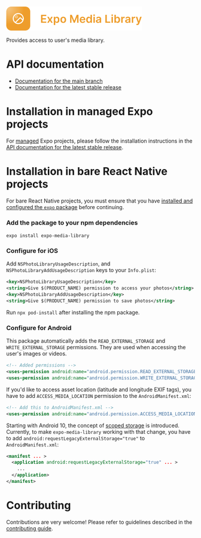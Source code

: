 <p>
  <a href="https://docs.expo.dev/versions/latest/sdk/media-library/">
    <img
      src="../../.github/resources/expo-media-library.svg"
      alt="expo-media-library"
      height="64" />
  </a>
</p>

Provides access to user's media library.

# API documentation

- [Documentation for the main branch](https://github.com/expo/expo/blob/main/docs/pages/versions/unversioned/sdk/media-library.mdx)
- [Documentation for the latest stable release](https://docs.expo.dev/versions/latest/sdk/media-library/)

# Installation in managed Expo projects

For [managed](https://docs.expo.dev/versions/latest/introduction/managed-vs-bare/) Expo projects, please follow the installation instructions in the [API documentation for the latest stable release](https://docs.expo.dev/versions/latest/sdk/media-library/).

# Installation in bare React Native projects

For bare React Native projects, you must ensure that you have [installed and configured the `expo` package](https://docs.expo.dev/bare/installing-expo-modules/) before continuing.

### Add the package to your npm dependencies

```
expo install expo-media-library
```

### Configure for iOS

Add `NSPhotoLibraryUsageDescription`, and `NSPhotoLibraryAddUsageDescription` keys to your `Info.plist`:

```xml
<key>NSPhotoLibraryUsageDescription</key>
<string>Give $(PRODUCT_NAME) permission to access your photos</string>
<key>NSPhotoLibraryAddUsageDescription</key>
<string>Give $(PRODUCT_NAME) permission to save photos</string>
```

Run `npx pod-install` after installing the npm package.

### Configure for Android

This package automatically adds the `READ_EXTERNAL_STORAGE` and `WRITE_EXTERNAL_STORAGE` permissions. They are used when accessing the user's images or videos.

```xml
<!-- Added permissions -->
<uses-permission android:name="android.permission.READ_EXTERNAL_STORAGE" />
<uses-permission android:name="android.permission.WRITE_EXTERNAL_STORAGE" />
```

If you'd like to access asset location (latitude and longitude EXIF tags), you have to add `ACCESS_MEDIA_LOCATION` permission to the `AndroidManifest.xml`:

```xml
<!-- Add this to AndroidManifest.xml -->
<uses-permission android:name="android.permission.ACCESS_MEDIA_LOCATION" />
```

Starting with Android 10, the concept of [scoped storage](https://developer.android.com/training/data-storage#scoped-storage) is introduced. Currently, to make `expo-media-library` working with that change, you have to add `android:requestLegacyExternalStorage="true"` to `AndroidManifest.xml`:

```xml
<manifest ... >
  <application android:requestLegacyExternalStorage="true" ... >
    ...
  </application>
</manifest>
```

# Contributing

Contributions are very welcome! Please refer to guidelines described in the [contributing guide](https://github.com/expo/expo#contributing).
